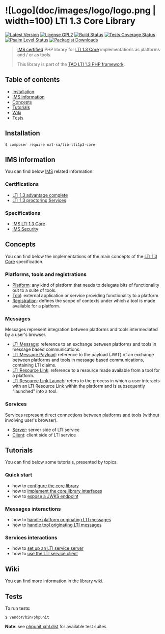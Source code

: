 # ![Logo](doc/images/logo/logo.png | width=100) LTI 1.3 Core Library

[![Latest Version](https://img.shields.io/github/tag/oat-sa/lib-lti1p3-core.svg?style=flat&label=release)](https://github.com/oat-sa/lib-lti1p3-core/tags)
[![License GPL2](http://img.shields.io/badge/licence-GPL%202.0-blue.svg)](http://www.gnu.org/licenses/gpl-2.0.html)
[![Build Status](https://github.com/oat-sa/lib-lti1p3-core/actions/workflows/build.yaml/badge.svg?branch=master)](https://github.com/oat-sa/lib-lti1p3-core/actions)
[![Tests Coverage Status](https://coveralls.io/repos/github/oat-sa/lib-lti1p3-core/badge.svg?branch=master)](https://coveralls.io/github/oat-sa/lib-lti1p3-core?branch=master)
[![Psalm Level Status](https://shepherd.dev/github/oat-sa/lib-lti1p3-core/level.svg)](https://shepherd.dev/github/oat-sa/lib-lti1p3-core)
[![Packagist Downloads](http://img.shields.io/packagist/dt/oat-sa/lib-lti1p3-core.svg)](https://packagist.org/packages/oat-sa/lib-lti1p3-core)

> [IMS certified](https://site.imsglobal.org/certifications/open-assessment-technologies-sa/tao-lti-13-devkit) PHP library for [LTI 1.3 Core](http://www.imsglobal.org/spec/lti/v1p3) implementations as platforms and / or as tools.
>
> This library is part of the [TAO LTI 1.3 PHP framework](https://oat-sa.github.io/doc-lti1p3/).

## Table of contents

- [Installation](#installation)
- [IMS information](#ims-information)
- [Concepts](#concepts)
- [Tutorials](#tutorials)
- [Wiki](#wiki)
- [Tests](#tests)

## Installation

```console
$ composer require oat-sa/lib-lti1p3-core
```

## IMS information

You can find below [IMS](https://www.imsglobal.org/) related information.

### Certifications

- [LTI 1.3 advantage complete](https://site.imsglobal.org/certifications/open-assessment-technologies-sa/tao-lti-13-devkit)
- [LTI 1.3 proctoring Services](https://site.imsglobal.org/certifications/open-assessment-technologies-sa/tao-lti-13-devkit)

### Specifications

- [IMS LTI 1.3 Core](http://www.imsglobal.org/spec/lti/v1p3)
- [IMS Security](https://www.imsglobal.org/spec/security/v1p0)

## Concepts

You can find below the implementations of the main concepts of the [LTI 1.3 Core](http://www.imsglobal.org/spec/lti/v1p3) specification.

###  Platforms, tools and registrations

- [Platform](src/Platform/PlatformInterface.php): any kind of platform that needs to delegate bits of functionality out to a suite of tools.
- [Tool](src/Tool/ToolInterface.php): external application or service providing functionality to a platform.
- [Registration](src/Registration/RegistrationInterface.php): defines the scope of contexts under which a tool is made available for a platform.

### Messages

Messages represent integration between platforms and tools intermediated by a user's browser.

- [LTI Message](src/Message/LtiMessageInterface.php): reference to an exchange between platforms and tools in message based communications.
- [LTI Message Payload](src/Message/Payload/LtiMessagePayloadInterface.php): reference to the payload (JWT) of an exchange between platforms and tools in message based communications, containing LTI claims.
- [LTI Resource Link](src/Resource/LtiResourceLink/LtiResourceLinkInterface.php): reference to a resource made available from a tool for a platform.
- [LTI Resource Link Launch](src/Message/Launch/Builder/LtiResourceLinkLaunchRequestBuilder.php): refers to the process in which a user interacts with an LTI Resource Link within the platform and is subsequently "launched" into a tool.

### Services

Services represent direct connections between platforms and tools (without involving user's browser).

- [Server](src/Service/Server): server side of LTI service
- [Client](src/Service/Client): client side of LTI service

## Tutorials

You can find below some tutorials, presented by topics.

### Quick start

- how to [configure the core library](doc/quickstart/configuration.md)
- how to [implement the core library interfaces](doc/quickstart/interfaces.md)
- how to [expose a JWKS endpoint](doc/quickstart/jwks.md)

### Messages interactions

- how to [handle platform originating LTI messages](doc/message/platform-originating-messages.md)
- how to [handle tool originating LTI messages](doc/message/tool-originating-messages.md)

### Services interactions

- how to [set up an LTI service server](doc/service/service-server.md)
- how to [use the LTI service client](doc/service/service-client.md)

## Wiki

You can find more information in the [library wiki](https://github.com/oat-sa/lib-lti1p3-core/wiki). 

## Tests

To run tests:

```console
$ vendor/bin/phpunit
```
**Note**: see [phpunit.xml.dist](phpunit.xml.dist) for available test suites.